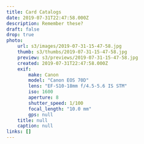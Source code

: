 ```yaml
---
title: Card Catalogs
date: 2019-07-31T22:47:58.000Z
description: Remember these?
draft: false
drop: true
photo:
    url: s3/images/2019-07-31-15-47-58.jpg
    thumb: s3/thumbs/2019-07-31-15-47-58.jpg
    preview: s3/previews/2019-07-31-15-47-58.jpg
    created: 2019-07-31T22:47:58.000Z
    exif:
        make: Canon
        model: "Canon EOS 70D"
        lens: "EF-S10-18mm f/4.5-5.6 IS STM"
        iso: 1600
        aperture: 8
        shutter_speed: 1/100
        focal_length: "10.0 mm"
        gps: null
    title: null
    caption: null
links: []
---
```

